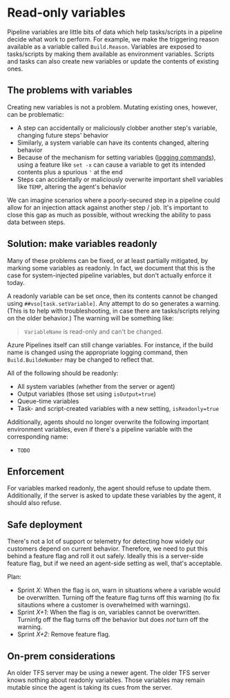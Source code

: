 # Read-only variables

Pipeline variables are little bits of data which help tasks/scripts in a pipeline decide what work to perform.
For example, we make the triggering reason available as a variable called `Build.Reason`.
Variables are exposed to tasks/scripts by making them available as environment variables.
Scripts and tasks can also create new variables or update the contents of existing ones.

## The problems with variables

Creating new variables is not a problem.
Mutating existing ones, however, can be problematic:
- A step can accidentally or maliciously clobber another step's variable, changing future steps' behavior
- Similarly, a system variable can have its contents changed, altering behavior
- Because of the mechanism for setting variables ([logging commands](https://docs.microsoft.com/azure/devops/pipelines/scripts/logging-commands)), using a feature like `set -x` can cause a variable to get its intended contents plus a spurious `'` at the end
- Steps can accidentally or maliciously overwrite important shell variables like `TEMP`, altering the agent's behavior

We can imagine scenarios where a poorly-secured step in a pipeline could allow for an injection attack against another step / job.
It's important to close this gap as much as possible, without wrecking the ability to pass data between steps.

## Solution: make variables readonly

Many of these problems can be fixed, or at least partially mitigated, by marking some variables as readonly.
In fact, we document that this is the case for system-injected pipeline variables, but don't actually enforce it today.

A readonly variable can be set once, then its contents cannot be changed using `##vso[task.setVariable]`.
Any attempt to do so generates a warning.
(This is to help with troubleshooting, in case there are tasks/scripts relying on the older behavior.)
The warning will be something like:
> `VariableName` is read-only and can't be changed.

Azure Pipelines itself can still change variables.
For instance, if the build name is changed using the appropriate logging command, then `Build.BuildeNumber` may be changed to reflect that.

All of the following should be readonly:
- All system variables (whether from the server or agent)
- Output variables (those set using `isOutput=true`)
- Queue-time variables
- Task- and script-created variables with a new setting, `isReadonly=true`

Additionally, agents should no longer overwrite the following important environment variables, even if there's a pipeline variable with the corresponding name:
- `TODO`

## Enforcement

For variables marked readonly, the agent should refuse to update them.
Additionally, if the server is asked to update these variables by the agent, it should also refuse.

## Safe deployment

There's not a lot of support or telemetry for detecting how widely our customers depend on current behavior.
Therefore, we need to put this behind a feature flag and roll it out safely.
Ideally this is a server-side feature flag, but if we need an agent-side setting as well, that's acceptable.

Plan:
- Sprint _X_: When the flag is on, warn in situations where a variable would be overwritten.
Turning off the feature flag turns off this warning (to fix sitautions where a customer is overwhelmed with warnings).
- Sprint _X+1_: When the flag is on, variables cannot be overwritten.
Turninfg off the flag turns off the behavior but does _not_ turn off the warning.
- Sprint _X+2_: Remove feature flag.

## On-prem considerations

An older TFS server may be using a newer agent.
The older TFS server knows nothing about readonly variables.
Those variables may remain mutable since the agent is taking its cues from the server.
